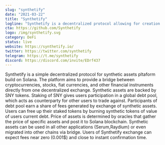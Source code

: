 ```yaml
---
slug: "synthetify"
date: "2021-03-22"
title: "Synthetify"
logline: "Synthetify is a decentralized protocol allowing for creation and exchange of synthetic assets without the need of a counterparty."
cta: https://github.com/Synthetify
logo: /img/synthetify.svg
category: DeFi
status: live
website: https://synthetify.io/
twitter: https://twitter.com/synthetify
telegram: https://t.me/synthetify
discord: https://discord.com/invite/EDrf437
---
```


Synthetify is a simple decentralized protocol for synthetic assets pltaform build on Solana. The platform aims to provide a bridge between cryptocurrencies, stocks, fiat currencies, and other financial instruments directly from one decentralized exchange.
Synthetic assets are backed by SNY tokens. Staking of SNY gives users participation in a global debt pool, which acts as counterparty for other users to trade against. Participants of debt pool earn a share of fees generated by exchange of synthetic assets. Users can free up their staked tokens by burning synthetic tokens of value of users current debt. Price of assets is determined by oracles that gather the price of specific assets and post it to Solana blockchain. Synthetic assets can be used in all other applications (Serum,Raydium) or even migrated into other chains via bridge. Users of Synthetify exchange can expect fees near zero (0.001$) and close to instant confirmation time.
